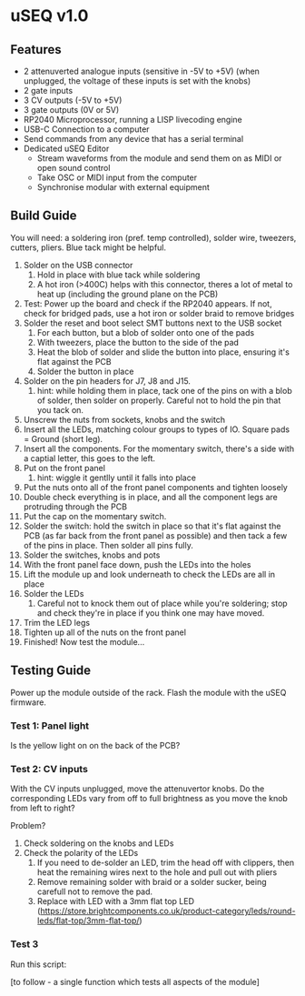 # uSEQ v1.0

## Features

- 2 attenuverted analogue inputs (sensitive in -5V to +5V) (when unplugged, the voltage of these inputs is set with the knobs)
- 2 gate inputs
- 3 CV outputs (-5V to +5V)
- 3 gate outputs (0V or 5V)
- RP2040 Microprocessor, running a LISP livecoding engine
- USB-C Connection to a computer
- Send commands from any device that has a serial terminal
- Dedicated uSEQ Editor
  - Stream waveforms from the module and send them on as MIDI or open sound control
  - Take OSC or MIDI input from the computer
  - Synchronise modular with external equipment

## Build Guide

You will need: a soldering iron (pref. temp controlled), solder wire, tweezers, cutters, pliers. Blue tack might be helpful.

1. Solder on the USB connector
    1. Hold in place with blue tack while soldering
    2. A hot iron (>400C) helps with this connector, theres a lot of metal to heat up (including the ground plane on the PCB)
2. Test: Power up the board and check if the RP2040 appears.  If not, check for bridged pads, use a hot iron or solder braid to remove bridges
3. Solder the reset and boot select SMT buttons next to the USB socket
    1. For each button, but a blob of solder onto one of the pads
    2. With tweezers, place the button to the side of the pad
    3. Heat the blob of solder and slide the button into place, ensuring it's flat against the PCB
    4. Solder the button in place
5. Solder on the pin headers for J7, J8 and J15.
    1. hint: while holding them in place, tack one of the pins on with a blob of solder, then solder on properly. Careful not to hold the pin that you tack on.
6. Unscrew the nuts from sockets, knobs and the switch
7. Insert all the LEDs, matching colour groups to types of IO. Square pads = Ground (short leg).
8. Insert all the components.  For the momentary switch, there's a side with a captial letter, this goes to the left.
9. Put on the front panel
    1. hint: wiggle it gentlly until it falls into place
10. Put the nuts onto all of the front panel components and tighten loosely
11. Double check everything is in place, and all the component legs are protruding through the PCB
12. Put the cap on the momentary switch.
13. Solder the switch: hold the switch in place so that it's flat against the PCB (as far back from the front panel as possible) and then tack a few of the pins in place. Then solder all pins fully.
14. Solder the switches, knobs and pots
15. With the front panel face down, push the LEDs into the holes
16. Lift the module up and look underneath to check the LEDs are all in place
17. Solder the LEDs
    1. Careful not to knock them out of place while you're soldering; stop and check they're in place if you think one may have moved.
18. Trim the LED legs
19. Tighten up all of the nuts on the front panel
20. Finished! Now test the module...

## Testing Guide

Power up the module outside of the rack. Flash the module with the uSEQ firmware.

### Test 1: Panel light

Is the yellow light on on the back of the PCB?

### Test 2: CV inputs

With the CV inputs unplugged, move the attenuvertor knobs.  Do the corresponding LEDs vary from off to full brightness as you move the knob from left to right?

Problem?  

1. Check soldering on the knobs and LEDs
2. Check the polarity of the LEDs
    1. If you need to de-solder an LED, trim the head off with clippers, then heat the remaining wires next to the hole and pull out with pliers
    2. Remove remaining solder with braid or a solder sucker, being carefull not to remove the pad.
    3. Replace with LED with a 3mm flat top LED (https://store.brightcomponents.co.uk/product-category/leds/round-leds/flat-top/3mm-flat-top/)


### Test 3

Run this script:

[to follow - a single function which tests all aspects of the module]
